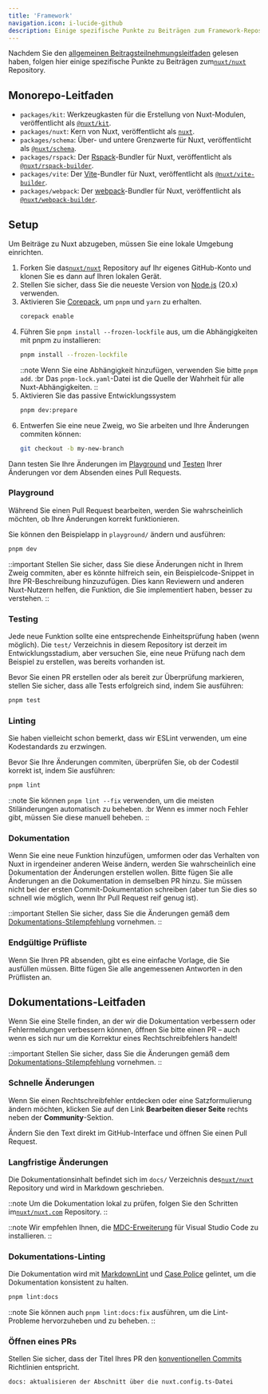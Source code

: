 ```yaml
---
title: 'Framework'
navigation.icon: i-lucide-github
description: Einige spezifische Punkte zu Beiträgen zum Framework-Repository.
---
```


Nachdem Sie den [allgemeinen Beitragsteilnehmungsleitfaden](/docs/community/contribution) gelesen haben, folgen hier einige spezifische Punkte zu Beiträgen zum[`nuxt/nuxt`](https://github.com/nuxt/nuxt) Repository.

## Monorepo-Leitfaden

- `packages/kit`: Werkzeugkasten für die Erstellung von Nuxt-Modulen, veröffentlicht als [`@nuxt/kit`](https://npmjs.com/package/@nuxt/kit).
- `packages/nuxt`: Kern von Nuxt, veröffentlicht als [`nuxt`](https://npmjs.com/package/nuxt).
- `packages/schema`: Über- und untere Grenzwerte für Nuxt, veröffentlicht als [`@nuxt/schema`](https://npmjs.com/package/@nuxt/schema).
- `packages/rspack`: Der [Rspack](https://rspack.dev)-Bundler für Nuxt, veröffentlicht als [`@nuxt/rspack-builder`](https://npmjs.com/package/@nuxt/rspack-builder).
- `packages/vite`: Der [Vite](https://vite.dev)-Bundler für Nuxt, veröffentlicht als [`@nuxt/vite-builder`](https://npmjs.com/package/@nuxt/vite-builder).
- `packages/webpack`: Der [webpack](https://webpack.js.org)-Bundler für Nuxt, veröffentlicht als [`@nuxt/webpack-builder`](https://npmjs.com/package/@nuxt/webpack-builder).

## Setup

Um Beiträge zu Nuxt abzugeben, müssen Sie eine lokale Umgebung einrichten.

1. Forken Sie das[`nuxt/nuxt`](https://github.com/nuxt/nuxt) Repository auf Ihr eigenes GitHub-Konto und klonen Sie es dann auf Ihren lokalen Gerät.
2. Stellen Sie sicher, dass Sie die neueste Version von [Node.js](https://nodejs.org/en) (20.x) verwenden.
3. Aktivieren Sie [Corepack](https://github.com/nodejs/corepack), um `pnpm` und `yarn` zu erhalten.
    ```bash [Terminal]
    corepack enable
    ```
4. Führen Sie `pnpm install --frozen-lockfile` aus, um die Abhängigkeiten mit pnpm zu installieren:
    ```bash [Terminal]
    pnpm install --frozen-lockfile
    ```
    ::note
    Wenn Sie eine Abhängigkeit hinzufügen, verwenden Sie bitte `pnpm add`. :br
    Das `pnpm-lock.yaml`-Datei ist die Quelle der Wahrheit für alle Nuxt-Abhängigkeiten.
    ::
5. Aktivieren Sie das passive Entwicklungssystem
    ```bash [Terminal]
    pnpm dev:prepare
    ```
6. Entwerfen Sie eine neue Zweig, wo Sie arbeiten und Ihre Änderungen commiten können:
    ```bash [Terminal]
    git checkout -b my-new-branch
    ```

Dann testen Sie Ihre Änderungen im [Playground](#playground) und [Testen](#testing) Ihrer Änderungen vor dem Absenden eines Pull Requests.

### Playground

Während Sie einen Pull Request bearbeiten, werden Sie wahrscheinlich möchten, ob Ihre Änderungen korrekt funktionieren.

Sie können den Beispielapp in `playground/` ändern und ausführen:

```bash [Terminal]
pnpm dev
```

::important
Stellen Sie sicher, dass Sie diese Änderungen nicht in Ihrem Zweig commiten, aber es könnte hilfreich sein, ein Beispielcode-Snippet in Ihre PR-Beschreibung hinzuzufügen. Dies kann Reviewern und anderen Nuxt-Nutzern helfen, die Funktion, die Sie implementiert haben, besser zu verstehen.
::

### Testing

Jede neue Funktion sollte eine entsprechende Einheitsprüfung haben (wenn möglich). Die `test/` Verzeichnis in diesem Repository ist derzeit im Entwicklungsstadium, aber versuchen Sie, eine neue Prüfung nach dem Beispiel zu erstellen, was bereits vorhanden ist.

Bevor Sie einen PR erstellen oder als bereit zur Überprüfung markieren, stellen Sie sicher, dass alle Tests erfolgreich sind, indem Sie ausführen:

```bash [Terminal]
pnpm test
```

### Linting

Sie haben vielleicht schon bemerkt, dass wir ESLint verwenden, um eine Kodestandards zu erzwingen.

Bevor Sie Ihre Änderungen commiten, überprüfen Sie, ob der Codestil korrekt ist, indem Sie ausführen:

```bash [Terminal]
pnpm lint
```

::note
Sie können `pnpm lint --fix` verwenden, um die meisten Stiländerungen automatisch zu beheben. :br
Wenn es immer noch Fehler gibt, müssen Sie diese manuell beheben.
::

### Dokumentation

Wenn Sie eine neue Funktion hinzufügen, umformen oder das Verhalten von Nuxt in irgendeiner anderen Weise ändern, werden Sie wahrscheinlich eine Dokumentation der Änderungen erstellen wollen. Bitte fügen Sie alle Änderungen an die Dokumentation in demselben PR hinzu. Sie müssen nicht bei der ersten Commit-Dokumentation schreiben (aber tun Sie dies so schnell wie möglich, wenn Ihr Pull Request reif genug ist).

::important
Stellen Sie sicher, dass Sie die Änderungen gemäß dem [Dokumentations-Stilempfehlung](/docs/community/contribution#documentation-style-guide) vornehmen.
::

### Endgültige Prüfliste

Wenn Sie Ihren PR absenden, gibt es eine einfache Vorlage, die Sie ausfüllen müssen. Bitte fügen Sie alle angemessenen Antworten in den Prüflisten an.

## Dokumentations-Leitfaden

Wenn Sie eine Stelle finden, an der wir die Dokumentation verbessern oder Fehlermeldungen verbessern können, öffnen Sie bitte einen PR – auch wenn es sich nur um die Korrektur eines Rechtschreibfehlers handelt!

::important
Stellen Sie sicher, dass Sie die Änderungen gemäß dem [Dokumentations-Stilempfehlung](/docs/community/contribution#documentation-style-guide) vornehmen.
::

### Schnelle Änderungen

Wenn Sie einen Rechtschreibfehler entdecken oder eine Satzformulierung ändern möchten, klicken Sie auf den Link **Bearbeiten dieser Seite** rechts neben der **Community**-Sektion.

Ändern Sie den Text direkt im GitHub-Interface und öffnen Sie einen Pull Request.

### Langfristige Änderungen

Die Dokumentationsinhalt befindet sich im `docs/` Verzeichnis des[`nuxt/nuxt`](https://github.com/nuxt/nuxt) Repository und wird in Markdown geschrieben.

::note
Um die Dokumentation lokal zu prüfen, folgen Sie den Schritten im[`nuxt/nuxt.com`](https://github.com/nuxt/nuxt.com) Repository.
::

::note
Wir empfehlen Ihnen, die [MDC-Erweiterung](https://marketplace.visualstudio.com/items?itemName=Nuxt.mdc) für Visual Studio Code zu installieren.
::

### Dokumentations-Linting

Die Dokumentation wird mit [MarkdownLint](https://github.com/DavidAnson/markdownlint) und [Case Police](https://github.com/antfu/case-police) gelintet, um die Dokumentation konsistent zu halten.

```bash [Terminal]
pnpm lint:docs
```

::note
Sie können auch `pnpm lint:docs:fix` ausführen, um die Lint-Probleme hervorzuheben und zu beheben.
::

### Öffnen eines PRs

Stellen Sie sicher, dass der Titel Ihres PR den [konventionellen Commits](https://www.conventionalcommits.org) Richtlinien entspricht.

```bash [Beispiel für PR-Titel]
docs: aktualisieren der Abschnitt über die nuxt.config.ts-Datei
```